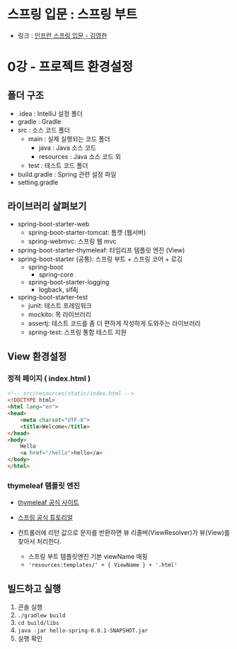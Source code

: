# 스프링 입문 : 스프링 부트
* 링크 : [인프런 스프링 입문 - 김영한](https://www.inflearn.com/course/%EC%8A%A4%ED%94%84%EB%A7%81-%EC%9E%85%EB%AC%B8-%EC%8A%A4%ED%94%84%EB%A7%81%EB%B6%80%ED%8A%B8/dashboard)

# 0강 - 프로젝트 환경설정
## 폴더 구조
* .idea : IntelliJ 설정 폴더
* gradle : Gradle 
* src : 소스 코드 폴더
  * main : 실제 실행되는 코드 폴더
    * java : Java 소스 코드
    * resources : Java 소스 코드 외
  * test : 테스트 코드 폴더
* build.gradle : Spring 관련 설정 파일
* setting.gradle

## 라이브러리 살펴보기
* spring-boot-starter-web
  * spring-boot-starter-tomcat: 톰캣 (웹서버)
  * spring-webmvc: 스프링 웹 mvc
* spring-boot-starter-thymeleaf: 타임리프 템플릿 엔진 (View)
* spring-boot-starter (공통): 스프링 부트 + 스프링 코어 + 로깅
  * spring-boot
    * spring-core
  * spring-boot-starter-logging
    * logback, slf4j
* spring-boot-starter-test
  * junit: 테스트 프레임워크
  * mockito: 목 라이브러리
  * assertj: 테스트 코드를 좀 더 편하게 작성하게 도와주는 라이브러리
  * spring-test: 스프링 통합 테스트 지원
  
## View 환경설정

### 정적 페이지 ( index.html )
```html
<!-- src/resources/static/index.html -->
<!DOCTYPE html>
<html lang="en">
<head>
    <meta charset="UTF-8">
    <title>Welcome</title>
</head>
<body>
    Hello
    <a href="/hello">hello</a>
</body>
</html>
```

### thymeleaf 템플릿 엔진
* [thymeleaf 공식 사이트](https://www.thymeleaf.org/)
* [스프링 공식 튜토리얼](https://spring.io/guides/gs/serving-web-content/)

* 컨트롤러에 리턴 값으로 문자를 반환하면 뷰 리졸버(ViewResolver)가 뷰(View)를 찾아서 처리한다.
  * 스프링 부트 템플릿엔진 기본 viewName 매핑
  * `'resources:templates/' + { ViewName } + '.html'`

## 빌드하고 실행
1. 콘솔 실행
2. `./gradlew build`
3. `cd build/libs`
4. `java -jar hello-spring-0.0.1-SNAPSHOT.jar`
5. 실행 확인
